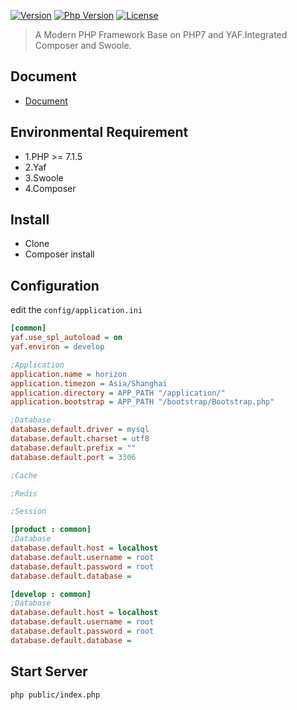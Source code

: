 <!-- <p align="center">
    <a href="https://github.com/chunlintang/horizon" target="_blank">
        <img src="http://7xwkvc.com1.z0.glb.clouddn.com/horizon-white.jpeg" alt="horizon" />
    </a>
</p> -->

[![Version](https://img.shields.io/badge/version-1.0.0-green.svg)](https://github.com/chunlintang/Horizon)
[![Php Version](https://img.shields.io/badge/php-%3E=7.0-brightgreen.svg?maxAge=2592000)](https://github.com/chunlintang/Horizon)
[![License](https://img.shields.io/badge/license-MIT-blue.svg)](http://opensource.org/licenses/MIT)

> A Modern PHP Framework Base on PHP7 and YAF.Integrated Composer and Swoole.

## Document

- [Document](https://www.gitbook.com/book/mantis/horizon)

## Environmental Requirement

- 1.PHP >= 7.1.5
- 2.Yaf
- 3.Swoole
- 4.Composer

## Install

- Clone
- Composer install

## Configuration

edit the ```config/application.ini```

```ini
[common]
yaf.use_spl_autoload = on
yaf.environ = develop

;Application
application.name = horizon
application.timezon = Asia/Shanghai
application.directory = APP_PATH "/application/"
application.bootstrap = APP_PATH "/bootstrap/Bootstrap.php"

;Database
database.default.driver = mysql
database.default.charset = utf8
database.default.prefix = ""
database.default.port = 3306

;Cache

;Redis

;Session

[product : common]
;Database
database.default.host = localhost
database.default.username = root
database.default.password = root
database.default.database =

[develop : common]
;Database
database.default.host = localhost
database.default.username = root
database.default.password = root
database.default.database =
```
## Start Server
```
php public/index.php
```